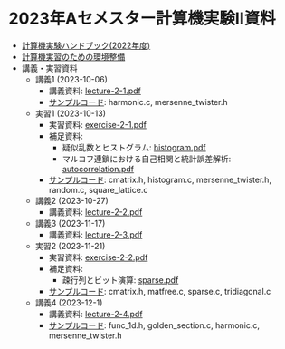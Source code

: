 # 2023年Aセメスター計算機実験II資料

* [計算機実験ハンドブック(2022年度)](https://github.com/utphys-comp/handbook/releases/download/handbook-2022/handbook.pdf)
* [計算機実習のための環境整備](https://utphys-comp.github.io)
* 講義・実習資料
  * 講義1 (2023-10-06)
    * 講義資料: [lecture-2-1.pdf](lecture/lecture-2-1.pdf)
    * [サンプルコード](sample): harmonic.c, mersenne_twister.h
  * 実習1 (2023-10-13)
    * 実習資料: [exercise-2-1.pdf](exercise/exercise-2-1.pdf)
    * 補足資料:
      * 疑似乱数とヒストグラム: [histogram.pdf](exercise/histogram.pdf)
      * マルコフ連鎖における自己相関と統計誤差解析: [autocorrelation.pdf](exercise/autocorrelation.pdf)
    * [サンプルコード](sample): cmatrix.h, histogram.c, mersenne_twister.h, random.c, square_lattice.c
  * 講義2 (2023-10-27)
    * 講義資料: [lecture-2-2.pdf](lecture/lecture-2-2.pdf)
  * 講義3 (2023-11-17)
    * 講義資料: [lecture-2-3.pdf](lecture/lecture-2-3.pdf)
  * 実習2 (2023-11-21)
    * 実習資料: [exercise-2-2.pdf](exercise/exercise-2-2.pdf)
    * 補足資料:
      * 疎行列とビット演算: [sparse.pdf](exercise/sparse.pdf)
    * [サンプルコード](sample): cmatrix.h, matfree.c, sparse.c, tridiagonal.c
  * 講義4 (2023-12-1)
    * 講義資料: [lecture-2-4.pdf](lecture/lecture-2-4.pdf)
    * [サンプルコード](sample): func_1d.h, golden_section.c, harmonic.c, mersenne_twister.h
